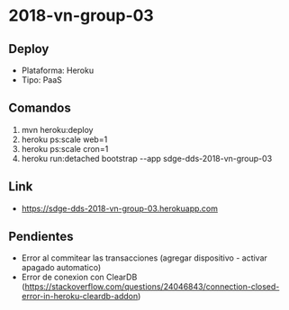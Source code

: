 # 2018-vn-group-03

## Deploy

* Plataforma: Heroku
* Tipo: PaaS

## Comandos

1. mvn heroku:deploy
2. heroku ps:scale web=1
3. heroku ps:scale cron=1
4. heroku run:detached bootstrap --app sdge-dds-2018-vn-group-03

## Link

* https://sdge-dds-2018-vn-group-03.herokuapp.com

## Pendientes

* Error al commitear las transacciones (agregar dispositivo - activar apagado automatico)
* Error de conexion con ClearDB (https://stackoverflow.com/questions/24046843/connection-closed-error-in-heroku-cleardb-addon)